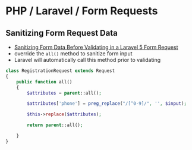 # PHP / Laravel / Form Requests

## Sanitizing Form Request Data

- [Sanitizing Form Data Before Validating in a Laravel 5 Form Request](http://larabrain.com/tips/sanitizing-form-data-before-validating-in-a-laravel-5-form-request)
- override the `all()` method to sanitize form input
- Laravel will automatically call this method prior to validating

```php
class RegistrationRequest extends Request
{
    public function all()
    {
        $attributes = parent::all();

        $attributes['phone'] = preg_replace("/[^0-9]/", '', $input);

        $this->replace($attributes);

        return parent::all();

    }
}
```

